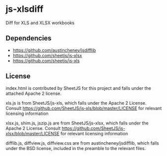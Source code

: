 # js-xlsdiff

Diff for XLS and XLSX workbooks

## Dependencies

- https://github.com/austincheney/jsdifflib
- https://github.com/sheetjs/js-xlsx
- https://github.com/sheetjs/js-xls

## License
index.html is contributed by SheetJS for this project and falls under the attached Apache 2 license.

xls.js is from SheetJS/js-xls, which falls under the Apache 2 License.  Consult https://github.com/SheetJS/js-xls/blob/master/LICENSE for relevant licensing information

xlsx.js, shim.js, jszip.js are from SheetJS/js-xlsx, which falls under the Apache 2 License.  Consult https://github.com/SheetJS/js-xlsx/blob/master/LICENSE for relevant licensing information

difflib.js, diffview.js, diffview.css are from austincheney/jsdifflib, which falls under the BSD license, included in the preamble to the relevant files.
